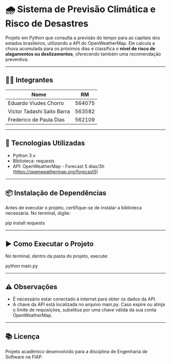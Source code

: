 # 🌧️ Sistema de Previsão Climática e Risco de Desastres

Projeto em Python que consulta a previsão do tempo para as capitais dos estados brasileiros, utilizando a API do OpenWeatherMap. Ele calcula a chuva acumulada para os próximos dias e classifica o **nível de risco de alagamentos ou deslizamentos**, oferecendo também uma recomendação preventiva.

---

## 👨‍💻 Integrantes

| Nome                           | RM       |
|--------------------------------|----------|
| Eduardo Viudes Chorro          | 564075   |
| Victor Tadashi Saito Barra     | 563582   |
| Frederico de Paula Dias        | 562109   |

---

## 🚀 Tecnologias Utilizadas

- Python 3.x
- Biblioteca: requests
- API: OpenWeatherMap - Forecast 5 dias/3h (https://openweathermap.org/forecast5)

---

## 📦 Instalação de Dependências

Antes de executar o projeto, certifique-se de instalar a biblioteca necessária. No terminal, digite:

pip install requests

---

## ▶️ Como Executar o Projeto

No terminal, dentro da pasta do projeto, execute:

python main.py

---

## ⚠️ Observações

- É necessário estar conectado à internet para obter os dados da API.
- A chave da API está localizada no arquivo main.py. Caso expire ou atinja o limite de requisições, substitua por uma chave válida da sua conta OpenWeatherMap.

---

## 📚 Licença

Projeto acadêmico desenvolvido para a disciplina de Engenharia de Software na FIAP.
